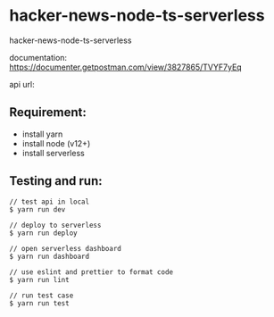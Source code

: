 # hacker-news-node-ts-serverless

hacker-news-node-ts-serverless

documentation: https://documenter.getpostman.com/view/3827865/TVYF7yEq

api url:

## Requirement:

- install yarn
- install node (v12+)
- install serverless

## Testing and run:

```
// test api in local
$ yarn run dev

// deploy to serverless
$ yarn run deploy

// open serverless dashboard
$ yarn run dashboard

// use eslint and prettier to format code
$ yarn run lint

// run test case
$ yarn run test
```
